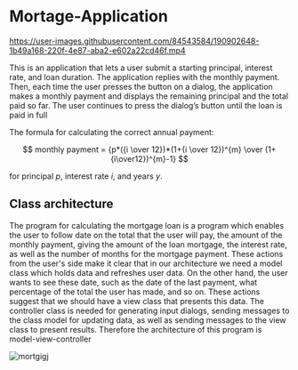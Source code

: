 # Mortage-Application

https://user-images.githubusercontent.com/84543584/190902648-1b49a168-220f-4e87-aba2-e602a22cd46f.mp4

This is an application that lets a user submit a starting principal, interest rate, and loan duration. The application replies with the monthly payment. Then, each time the user presses the button on a dialog, the application makes a monthly payment and displays the remaining principal and the total paid so far. The user continues to press the dialog’s button until the loan is paid in full

The formula for calculating the correct annual payment:

$$ monthly payment = {p*({i \over 12})*(1+{i \over 12})^{m} \over (1+{i\over12})^{m}-1} $$

for principal $p$, interest rate $i$, and years $y$.

## Class architecture 

The program for calculating the mortgage loan is a program which enables the user to follow
date on the total that the user will pay, the amount of the monthly payment, giving the amount of the loan mortgage, the interest rate, as well as the number of months for the mortgage payment. These actions from the user's side make it clear that in our architecture we need a model class which holds data and refreshes user data. On the other hand, the user wants to see these date, such as the date of the last payment, what percentage of the total the user has made, and so on. These actions suggest that we should have a view class that presents this data. The controller class is needed for generating input dialogs, sending messages to the class model for updating data, as well as sending messages to the view class to present results. Therefore the architecture of this program is model-view-controller


![mortgigj](https://user-images.githubusercontent.com/84543584/190902848-156bc6c5-5a8e-41a6-abdd-95983525b1c9.png)
